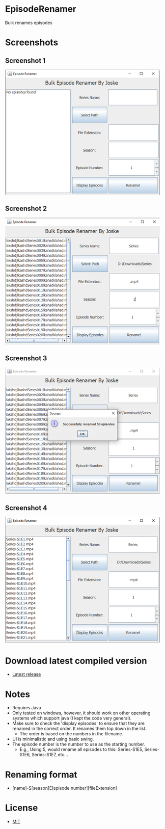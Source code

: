 # EpisodeRenamer
Bulk renames episodes

# Screenshots
 ## Screenshot 1
 ![Screenshot 1](screenshots/ss1.png)
 ## Screenshot 2
 ![Screenshot 2](screenshots/ss2.png)
 ## Screenshot 3
 ![Screenshot 3](screenshots/ss3.png)
 ## Screenshot 4
 ![Screenshot 4](screenshots/ss4.png)

# Download latest compiled version
 - [Latest release](https://github.com/Joske28/EpisodeRenamer/releases/latest)

 
# Notes
 - Requires Java
 - Only tested on windows, however, it should work on other operating systems which support java (I kept the code very general).
 - Make sure to check the 'display episodes' to ensure that they are renamed in the correct order. It renames them top down in the list.
	- The order is based on the numbers in the filename.
 - UI is minimalistic and using basic swing.
 - The episode number is the number to use as the starting number.
	- E.g., Using 5, would rename all episodes to this: Series-S1E5, Series-S1E6, Series-S1E7, etc...

# Renaming format
 - [name]-S[season]E[episode number][fileExtension]
 
# License
 - [MIT](LICENSE)
